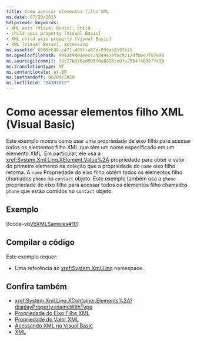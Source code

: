```yaml
---
title: Como acessar elementos filho XML
ms.date: 07/20/2015
helpviewer_keywords:
- XML axis [Visual Basic], child
- child axis property [Visual Basic]
- XML child axis property [Visual Basic]
- XML [Visual Basic], accessing
ms.assetid: 6689eb36-c471-469f-a82d-099ab8197b25
ms.openlocfilehash: 994249801eecc2984947efac9712df0047f076a4
ms.sourcegitcommit: f8c270376ed905f6a8896ce0fe25b4f4b38ff498
ms.translationtype: MT
ms.contentlocale: pt-BR
ms.lasthandoff: 06/04/2020
ms.locfileid: "84392812"
---
```

# <a name="how-to-access-xml-child-elements-visual-basic"></a>Como acessar elementos filho XML (Visual Basic)
Este exemplo mostra como usar uma propriedade de eixo filho para acessar todos os elementos filho XML que têm um nome especificado em um elemento XML. Em particular, ele usa a <xref:System.Xml.Linq.XElement.Value%2A> propriedade para obter o valor do primeiro elemento na coleção que a propriedade do `name` eixo filho retorna. A `name` Propriedade do eixo filho obtém todos os elementos filho chamados `phone` no `contact` objeto. Este exemplo também usa a `phone` propriedade de eixo filho para acessar todos os elementos filho chamados `phone` que estão contidos no `contact` objeto.  
  
## <a name="example"></a>Exemplo  
 [!code-vb[VbXMLSamples#10](~/samples/snippets/visualbasic/VS_Snippets_VBCSharp/VbXMLSamples/VB/XMLSamples4.vb#10)]  
  
## <a name="compile-the-code"></a>Compilar o código  
 Este exemplo requer:  
  
- Uma referência ao <xref:System.Xml.Linq> namespace.  
  
## <a name="see-also"></a>Confira também

- <xref:System.Xml.Linq.XContainer.Elements%2A?displayProperty=nameWithType>
- [Propriedade do Eixo Filho XML](../../../language-reference/xml-axis/xml-child-axis-property.md)
- [Propriedade do Valor XML](../../../language-reference/xml-axis/xml-value-property.md)
- [Acessando XML no Visual Basic](accessing-xml.md)
- [XML](index.md)
